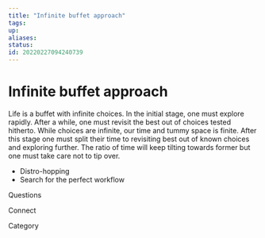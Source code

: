 ```yaml
---
title: "Infinite buffet approach"
tags: 
up: 
aliases:
status:
id: 20220227094240739
---
```


# Infinite buffet approach

Life is a buffet with infinite choices. In the initial stage, one must explore rapidly. After a while, one must revisit the best out of choices tested hitherto. While choices are infinite, our time and tummy space is finite. After this stage one must split their time to revisiting best out of known choices and exploring further. The ratio of time will keep tilting towards former but one must take care not to tip over. 

- Distro-hopping
- Search for the perfect workflow



Questions

Connect

Category

